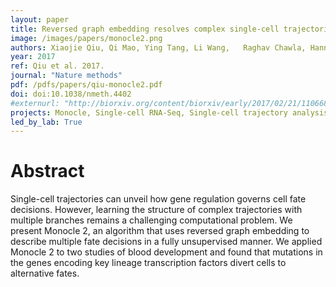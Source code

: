 ```yaml
---
layout: paper
title: Reversed graph embedding resolves complex single-cell trajectories 
image: /images/papers/monocle2.png
authors: Xiaojie Qiu, Qi Mao, Ying Tang, Li Wang,	Raghav Chawla, Hannah Pliner, Cole Trapnell
year: 2017
ref: Qiu et al. 2017.
journal: "Nature methods"
pdf: /pdfs/papers/qiu-monocle2.pdf
doi: doi:10.1038/nmeth.4402
#externurl: "http://biorxiv.org/content/biorxiv/early/2017/02/21/110668.full.pdf"
projects: Monocle, Single-cell RNA-Seq, Single-cell trajectory analysis
led_by_lab: True
---
```


# Abstract

Single-cell trajectories can unveil how gene regulation governs
cell fate decisions. However, learning the structure of complex
trajectories with multiple branches remains a challenging
computational problem. We present Monocle 2, an algorithm
that uses reversed graph embedding to describe multiple fate
decisions in a fully unsupervised manner. We applied Monocle 2
to two studies of blood development and found that mutations
in the genes encoding key lineage transcription factors divert
cells to alternative fates.